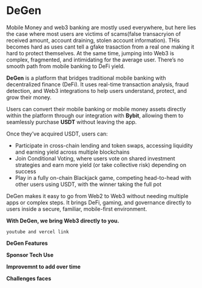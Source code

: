 # DeGen

Mobile Money and web3 banking are mostly used everywhere, but here lies the case where most users are victims of scams(false transacryion of received amount, account draining, stolen account information). THis becomes hard as uses cant tell a gfake trasaction from a real one making it hard to protect themselves. At the same time, jumping into Web3 is complex, fragmented, and intimidating for the average user. There’s no smooth path from mobile banking to DeFi yield.

**DeGen** is a platform that bridges traditional mobile banking with decentralized finance (DeFi). It uses real-time transaction analysis, fraud detection, and Web3 integrations to help users understand, protect, and grow their money.

Users can convert their mobile banking or mobile money assets directly within the platform through our integration with **Bybit**, allowing them to seamlessly purchase **USDT** without leaving the app.

Once they’ve acquired USDT, users can:

- Participate in cross-chain lending and token swaps, accessing liquidity and earning yield across multiple blockchains
- Join Conditional Voting, where users vote on shared investment strategies and earn more yield (or take collective risk) depending on success
- Play in a fully on-chain Blackjack game, competing head-to-head with other users using USDT, with the winner taking the full pot

DeGen makes it easy to go from Web2 to Web3 without needing multiple apps or complex steps. It brings DeFi, gaming, and governance directly to users inside a secure, familiar, mobile-first environment.

**With DeGen, we bring Web3 directly to you.**

```
youtube and vercel link
```

**DeGen Features**



**Sponsor Tech Use**




**Improvemnt to add over time**



**Challenges faces**
